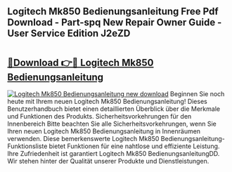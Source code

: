 ## Logitech Mk850 Bedienungsanleitung Free Pdf Download - Part-spq New Repair Owner Guide - User Service Edition J2eZD

# <h2><a href="http://df2cv7w.blite.top/?on=Logitech+Mk850+Bedienungsanleitung">🔗Download 👉🔴 Logitech Mk850 Bedienungsanleitung</a></h2>

[![Logitech Mk850 Bedienungsanleitung new download](https://i.imgur.com/lujVjoI.png)](http://df2cv7w.blite.top/?on=Logitech+Mk850+Bedienungsanleitung)
Beginnen Sie noch heute mit Ihrem neuen Logitech Mk850 Bedienungsanleitung! Dieses Benutzerhandbuch bietet einen detaillierten Überblick über die Merkmale und Funktionen des Produkts. Sicherheitsvorkehrungen für den Innenbereich Bitte beachten Sie alle Sicherheitsvorkehrungen, wenn Sie Ihren neuen Logitech Mk850 Bedienungsanleitung in Innenräumen verwenden. Diese bemerkenswerte Logitech Mk850 Bedienungsanleitung-Funktionsliste bietet Funktionen für eine nahtlose und effiziente Leistung. Ihre Zufriedenheit ist garantiert Logitech Mk850 BedienungsanleitungDD. Wir stehen hinter der Qualität unserer Produkte und Dienstleistungen.

